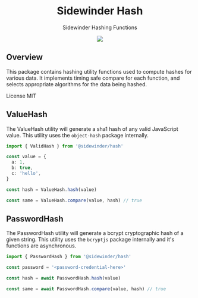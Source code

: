<div align='center'>

<h1>Sidewinder Hash</h1>

<p>Sidewinder Hashing Functions</p>

[<img src="https://img.shields.io/npm/v/@sidewinder/hash?label=%40sidewinder%2Fhash">](https://www.npmjs.com/package/@sidewinder/hash)

</div>

## Overview

This package contains hashing utility functions used to compute hashes for various data. It implements timing safe compare for each function, and selects appropriate algorithms for the data being hashed.

License MIT

## ValueHash

The ValueHash utility will generate a sha1 hash of any valid JavaScript value. This utility uses the `object-hash` package internally.

```typescript
import { ValidHash } from '@sidewinder/hash'

const value = {
  a: 1,
  b: true,
  c: 'hello',
}

const hash = ValueHash.hash(value)

const same = ValueHash.compare(value, hash) // true
```

## PasswordHash

The PasswordHash utility will generate a bcrypt cryptographic hash of a given string. This utility uses the `bcryptjs` package internally and it's functions are asynchronous.

```typescript
import { PasswordHash } from '@sidewinder/hash'

const password = '<password-credential-here>'

const hash = await PasswordHash.hash(value)

const same = await PasswordHash.compare(value, hash) // true
```
